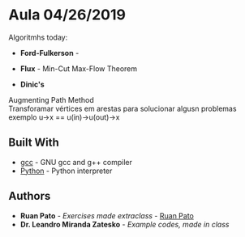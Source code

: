 # Aula 04/26/2019

Algoritmhs today:
* **Ford-Fulkerson**  - 
* **Flux** - Min-Cut Max-Flow Theorem


* **Dinic's**  

Augmenting Path Method  
Transforamar vértices em arestas para solucionar algusn problemas exemplo u->x == u(in)->u(out)->x  

## Built With

* [gcc](https://gcc.gnu.org/) - GNU gcc and g++ compiler
* [Python](https://www.python.org/) - Python interpreter

## Authors

* **Ruan Pato** - *Exercises made extraclass* - [Ruan Pato](https://github.com/ruanpato)
* **Dr. Leandro Miranda Zatesko** - *Example codes, made in class*
